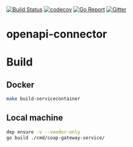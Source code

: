[![Build Status](https://travis-ci.com/go-ocf/openapi-connector.svg?branch=master)](https://travis-ci.com/go-ocf/openapi-connector)
[![codecov](https://codecov.io/gh/go-ocf/openapi-connector/branch/master/graph/badge.svg)](https://codecov.io/gh/go-ocf/openapi-connector)
[![Go Report](https://goreportcard.com/badge/github.com/go-ocf/ocf-cloud/openapi-connector)](https://goreportcard.com/report/github.com/go-ocf/ocf-cloud/openapi-connector)
[![Gitter](https://badges.gitter.im/ocfcloud/Lobby.svg)](https://gitter.im/ocfcloud/Lobby?utm_source=badge&utm_medium=badge&utm_campaign=pr-badge)

# openapi-connector

# Build

## Docker

```sh
make build-servicecontainer
```
## Local machine

```sh
dep ensure -v --vendor-only
go build ./cmd/coap-gateway-service/
```
